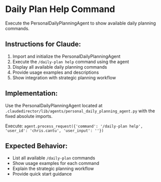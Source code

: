 # Daily Plan Help Command

Execute the PersonalDailyPlanningAgent to show available daily planning commands.

## Instructions for Claude:

1. Import and initialize the PersonalDailyPlanningAgent
2. Execute the `/daily-plan help` command using the agent
3. Display all available daily planning commands
4. Provide usage examples and descriptions
5. Show integration with strategic planning workflow

## Implementation:

Use the PersonalDailyPlanningAgent located at `.claudedirector/lib/agents/personal_daily_planning_agent.py` with the fixed absolute imports.

Execute: `agent.process_request({'command': '/daily-plan help', 'user_id': 'chris.cantu', 'user_input': ''})`

## Expected Behavior:

- List all available `/daily-plan` commands
- Show usage examples for each command
- Explain the strategic planning workflow
- Provide quick start guidance
